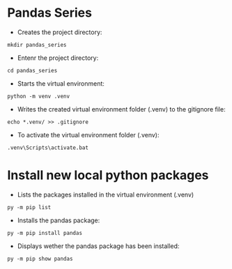 # Pandas Series

- Creates the project directory:
```
mkdir pandas_series
```

- Entenr the project directory:
```
cd pandas_series
```

- Starts the virtual environment:
```
python -m venv .venv
```

- Writes the created virtual environment folder (.venv) to the gitignore file:
```
echo *.venv/ >> .gitignore
```

- To activate the virtual environment folder (.venv):
```
.venv\Scripts\activate.bat
```

# Install new local python packages

- Lists the packages installed in the virtual environment (.venv)
```
py -m pip list
```

- Installs the pandas package:
```
py -m pip install pandas
```

- Displays wether the pandas package has been installed:
```
py -m pip show pandas
```